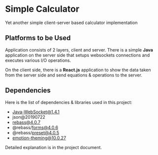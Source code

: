 # Simple Calculator

Yet another simple client-server based calculator implementation 

## Platforms to be Used

Application consists of 2 layers, client and server. There is a simple <b>Java</b> application on the server side that setups  websockets connections and executes various I/O operations.

On the client side, there is a <b>React.js</b> application to show the data taken from the server side and send equations & operations to the server.

## Dependencies

Here is the list of dependencies & libraries used in this.project:

* Java-WebSocket@1.4.1
* json@20190722
* rebass@4.0.7
* @rebass/forms@4.0.6
* @rebass/preset@4.0.5
* emotion-theming@10.0.27

Detailed explanation is in the project document.